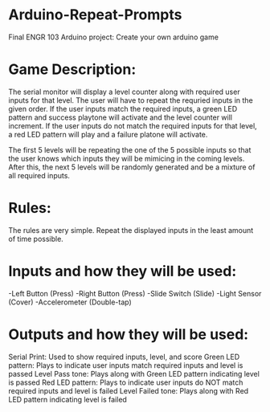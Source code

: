 # Arduino-Repeat-Prompts
Final ENGR 103 Arduino project: Create your own arduino game

# Game Description:
The serial monitor will display a level counter along with required user inputs for that level. The user will have to repeat the requried inputs in the given order. If the user inputs match the required inputs, a green LED pattern and success playtone will activate and the level counter will increment. If the user inputs do not match the required inputs for that level, a red LED pattern will play and a failure platone will activate. 

The first 5 levels will be repeating the one of the 5 possible inputs so that the user knows which inputs they will be mimicing in the coming levels. After this, the next 5 levels will be randomly generated and be a mixture of all required inputs. 

# Rules:
The rules are very simple. Repeat the displayed inputs in the least amount of time possible. 

# Inputs and how they will be used:
-Left Button (Press)
-Right Button (Press)
-Slide Switch (Slide)
-Light Sensor (Cover)
-Accelerometer (Double-tap)

# Outputs and how they will be used:
Serial Print: Used to show required inputs, level, and score
Green LED pattern: Plays to indicate user inputs match required inputs and level is passed
Level Pass tone: Plays along with Green LED pattern indicating level is passed
Red LED pattern: Plays to indicate user inputs do NOT match required inputs and level is failed
Level Failed tone: Plays along with Red LED pattern indicating level is failed
